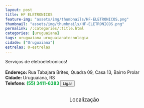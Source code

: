 ```yaml
---
layout: post
title: HF ELETRONICOS
feature-img: "assets/img/thumbnails/HF-ELETRONICOS.png"
thumbnail: "assets/img/thumbnails/HF-ELETRONICOS.png"
permalink: /:categories/:title.html
categories: [uruguaiana]
tags: uruguaiana uruguaianatecnologia
cidade: ["Uruguaiana"]
estrelas: 0-estrelas
---
```

Serviços de eletroeletronicos!<!-- more --><br />
 <br/>
<b>Endereço: </b>Rua Tabajara Brites, Quadra 09, Casa 13, Bairro Prolar<br />
<b>Cidade: </b>Uruguaiana, RS<br />
<b>Telefone: <span style="color: #00ab3a;">(55) 3411-6383</span> <a href="tel:5534116383"><button class="ligar">Ligar</button></a></b><br />
<br />
<style>
      #map {
        height: 400px;
        width: 100%;
       }
    </style>

<div style="font-size: larger; text-align: center;">
Localização</div>
<div id="map">
<script>
      function initMap() {
        var uluru = {lat: -29.7852993, lng: -57.1049677};
        var map = new google.maps.Map(document.getElementById('map'), {
          zoom: 17,
          center: uluru
        });
        var marker = new google.maps.Marker({
          position: uluru,
          map: map
        });
      }
    </script>
    <script async="" defer="" src="https://maps.googleapis.com/maps/api/js?key=AIzaSyCck-jhcLX7iaqvW5q898KwuoSUBpG-7qE&callback=initMap">
    </script>
</div>
